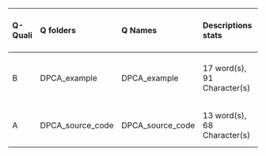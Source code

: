 |Q-Quali |Q folders        |Q Names          |Descriptions stats          |Keywords stats           |Meta Info data fields       |PDF files                                |
|:-------|:----------------|:----------------|:---------------------------|:------------------------|:---------------------------|:----------------------------------------|
|B       |DPCA_example     |DPCA_example     |17 word(s), 91 Character(s) |7: 2 (standard), 5 (new) |q, p, a, d, k, df, e, s, sa |If PDF is a picture PNG or JPG required! |
|A       |DPCA_source_code |DPCA_source_code |13 word(s), 68 Character(s) |6: 2 (standard), 4 (new) |q, p, a, d, k, s, sa        |                                         |
